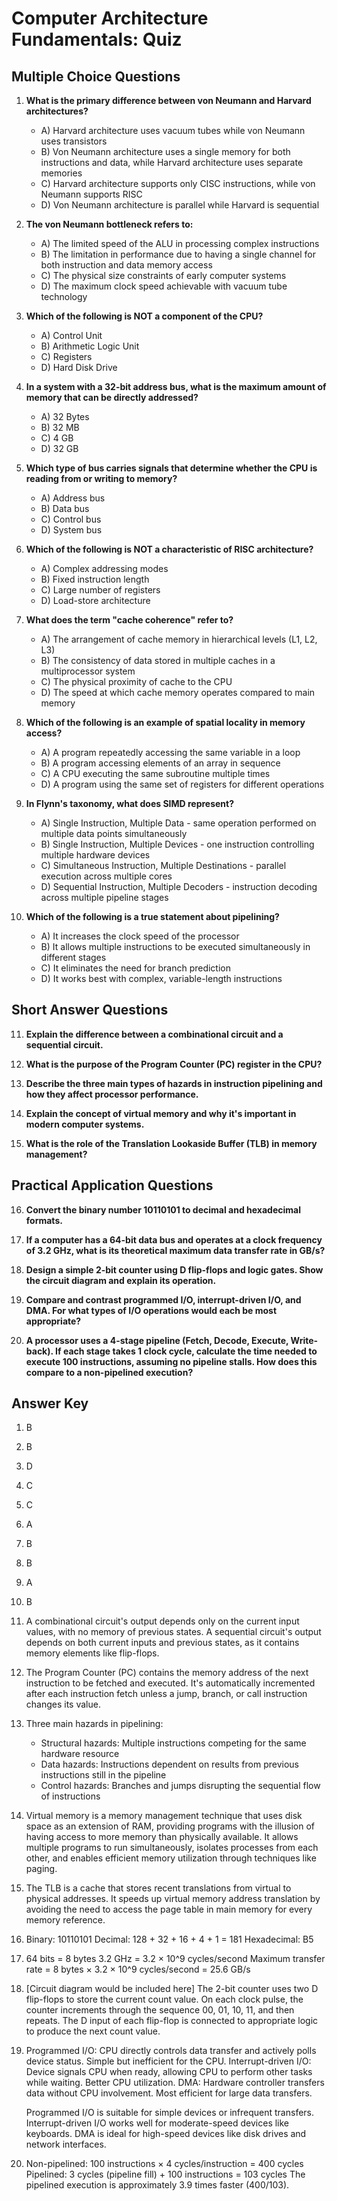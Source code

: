 # Computer Architecture Fundamentals: Quiz

## Multiple Choice Questions

1. **What is the primary difference between von Neumann and Harvard architectures?**
   - A) Harvard architecture uses vacuum tubes while von Neumann uses transistors
   - B) Von Neumann architecture uses a single memory for both instructions and data, while Harvard architecture uses separate memories
   - C) Harvard architecture supports only CISC instructions, while von Neumann supports RISC
   - D) Von Neumann architecture is parallel while Harvard is sequential

2. **The von Neumann bottleneck refers to:**
   - A) The limited speed of the ALU in processing complex instructions
   - B) The limitation in performance due to having a single channel for both instruction and data memory access
   - C) The physical size constraints of early computer systems
   - D) The maximum clock speed achievable with vacuum tube technology

3. **Which of the following is NOT a component of the CPU?**
   - A) Control Unit
   - B) Arithmetic Logic Unit
   - C) Registers
   - D) Hard Disk Drive

4. **In a system with a 32-bit address bus, what is the maximum amount of memory that can be directly addressed?**
   - A) 32 Bytes
   - B) 32 MB
   - C) 4 GB
   - D) 32 GB

5. **Which type of bus carries signals that determine whether the CPU is reading from or writing to memory?**
   - A) Address bus
   - B) Data bus
   - C) Control bus
   - D) System bus

6. **Which of the following is NOT a characteristic of RISC architecture?**
   - A) Complex addressing modes
   - B) Fixed instruction length
   - C) Large number of registers
   - D) Load-store architecture

7. **What does the term "cache coherence" refer to?**
   - A) The arrangement of cache memory in hierarchical levels (L1, L2, L3)
   - B) The consistency of data stored in multiple caches in a multiprocessor system
   - C) The physical proximity of cache to the CPU
   - D) The speed at which cache memory operates compared to main memory

8. **Which of the following is an example of spatial locality in memory access?**
   - A) A program repeatedly accessing the same variable in a loop
   - B) A program accessing elements of an array in sequence
   - C) A CPU executing the same subroutine multiple times
   - D) A program using the same set of registers for different operations

9. **In Flynn's taxonomy, what does SIMD represent?**
   - A) Single Instruction, Multiple Data - same operation performed on multiple data points simultaneously
   - B) Single Instruction, Multiple Devices - one instruction controlling multiple hardware devices
   - C) Simultaneous Instruction, Multiple Destinations - parallel execution across multiple cores
   - D) Sequential Instruction, Multiple Decoders - instruction decoding across multiple pipeline stages

10. **Which of the following is a true statement about pipelining?**
    - A) It increases the clock speed of the processor
    - B) It allows multiple instructions to be executed simultaneously in different stages
    - C) It eliminates the need for branch prediction
    - D) It works best with complex, variable-length instructions

## Short Answer Questions

11. **Explain the difference between a combinational circuit and a sequential circuit.**

12. **What is the purpose of the Program Counter (PC) register in the CPU?**

13. **Describe the three main types of hazards in instruction pipelining and how they affect processor performance.**

14. **Explain the concept of virtual memory and why it's important in modern computer systems.**

15. **What is the role of the Translation Lookaside Buffer (TLB) in memory management?**

## Practical Application Questions

16. **Convert the binary number 10110101 to decimal and hexadecimal formats.**

17. **If a computer has a 64-bit data bus and operates at a clock frequency of 3.2 GHz, what is its theoretical maximum data transfer rate in GB/s?**

18. **Design a simple 2-bit counter using D flip-flops and logic gates. Show the circuit diagram and explain its operation.**

19. **Compare and contrast programmed I/O, interrupt-driven I/O, and DMA. For what types of I/O operations would each be most appropriate?**

20. **A processor uses a 4-stage pipeline (Fetch, Decode, Execute, Write-back). If each stage takes 1 clock cycle, calculate the time needed to execute 100 instructions, assuming no pipeline stalls. How does this compare to a non-pipelined execution?**

## Answer Key

1. B
2. B
3. D
4. C
5. C
6. A
7. B
8. B
9. A
10. B

11. A combinational circuit's output depends only on the current input values, with no memory of previous states. A sequential circuit's output depends on both current inputs and previous states, as it contains memory elements like flip-flops.

12. The Program Counter (PC) contains the memory address of the next instruction to be fetched and executed. It's automatically incremented after each instruction fetch unless a jump, branch, or call instruction changes its value.

13. Three main hazards in pipelining:
    - Structural hazards: Multiple instructions competing for the same hardware resource
    - Data hazards: Instructions dependent on results from previous instructions still in the pipeline
    - Control hazards: Branches and jumps disrupting the sequential flow of instructions

14. Virtual memory is a memory management technique that uses disk space as an extension of RAM, providing programs with the illusion of having access to more memory than physically available. It allows multiple programs to run simultaneously, isolates processes from each other, and enables efficient memory utilization through techniques like paging.

15. The TLB is a cache that stores recent translations from virtual to physical addresses. It speeds up virtual memory address translation by avoiding the need to access the page table in main memory for every memory reference.

16. Binary: 10110101
    Decimal: 128 + 32 + 16 + 4 + 1 = 181
    Hexadecimal: B5

17. 64 bits = 8 bytes
    3.2 GHz = 3.2 × 10^9 cycles/second
    Maximum transfer rate = 8 bytes × 3.2 × 10^9 cycles/second = 25.6 GB/s

18. [Circuit diagram would be included here]
    The 2-bit counter uses two D flip-flops to store the current count value. On each clock pulse, the counter increments through the sequence 00, 01, 10, 11, and then repeats. The D input of each flip-flop is connected to appropriate logic to produce the next count value.

19. Programmed I/O: CPU directly controls data transfer and actively polls device status. Simple but inefficient for the CPU.
    Interrupt-driven I/O: Device signals CPU when ready, allowing CPU to perform other tasks while waiting. Better CPU utilization.
    DMA: Hardware controller transfers data without CPU involvement. Most efficient for large data transfers.

    Programmed I/O is suitable for simple devices or infrequent transfers. Interrupt-driven I/O works well for moderate-speed devices like keyboards. DMA is ideal for high-speed devices like disk drives and network interfaces.

20. Non-pipelined: 100 instructions × 4 cycles/instruction = 400 cycles
    Pipelined: 3 cycles (pipeline fill) + 100 instructions = 103 cycles
    The pipelined execution is approximately 3.9 times faster (400/103).
